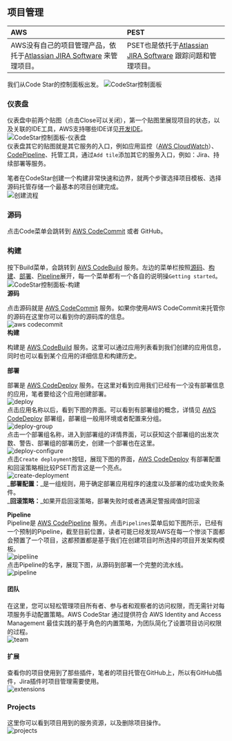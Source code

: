 ## 项目管理

| AWS | PEST |
| :--- | :--- |
| AWS没有自己的项目管理产品，依托于[Atlassian JIRA Software](https://www.atlassian.com/software/jira) 来管理项目。 | PSET也是依托于[Atlassian JIRA Software](https://www.atlassian.com/software/jira) 跟踪问题和管理项目。 |

我们从Code Star的控制面板出发。
![CodeStar控制面板](/assets/2019-02-17_124608.png)

### 仪表盘

仪表盘中前两个贴图（点击Close可以关闭），第一个贴图里展现项目的状态，以及关联的IDE工具，AWS支持哪些IDE详见[开发IDE](kaifa-ide.md)。  
![CodeStar控制面板-仪表盘](/assets/2019-02-17_121934.png)  
仪表盘其它的贴图就是其它服务的入口，例如应用监控（[AWS CloudWatch](chapter18.1.md)）、[CodePipeline](chapter4.7.md)、托管工具，通过`Add tile`添加其它的服务入口，例如：Jira、持续部署等服务。

笔者在CodeStar创建一个构建非常快速和边界，就两个步骤选择项目模板、选择源码托管存储一个最基本的项目创建完成。  
![创建流程](/assets/2019-02-17_122412.png)

### 源码

点击Code菜单会跳转到 [AWS CodeCommit](chapter4.5.md) 或者 GitHub。

### 构建

按下Build菜单，会跳转到 [AWS CodeBuild](chapter4.4.md) 服务。左边的菜单栏按照[源码](chapter4.5.md)、[构建](chapter4.4.md)、[部署](chapter4.6.md)、[Pipeline](chapter4.7.md)展开，每一个菜单都有一个各自的说明操`Getting started`。  
![CodeStar控制面板-构建](/assets/2019-02-17_152908.png)  
**源码**

点击源码就是 [AWS CodeCommit](chapter4.5.md) 服务。如果你使用AWS CodeCommit来托管你的源码在这里你可以看到你的源码库的信息。  
![aws codecommit](/assets/2019-02-17_155625.png)  
**构建**

构建是 [AWS CodeBuild](chapter4.4.md) 服务。这里可以通过应用列表看到我们创建的应用信息，同时也可以看到某个应用的详细信息和构建历史。

  
**部署**

部署是 [AWS CodeDeploy](chapter4.6.md) 服务。在这里对看到应用我们已经有一个没有部署信息的应用，笔者要给这个应用创建部署。  
![deploy](/assets/2019-02-17_160127.png)  
点击应用名称以后，看到下图的界面。可以看到有部署组的概念，详情见 [AWS CodeDeploy](chapter4.6.md) 部署组，部署组一般用环境或者配置来分组。  
![deploy-group](/assets/2019-02-17_162851.png)  
点击一个部署组名称，进入到部署组的详情界面，可以获知这个部署组的出发次数、警告、部署组的部署历史，创建一个部署也在这里。  
![deploy-configure](/assets/2019-02-17_163432.png)  
点击`Create deployment`按钮，展现下图的界面，[AWS CodeDeploy](chapter4.6.md) 有部署配置和回滚策略相比较PSET而言这是一个亮点。  
![create-deployment](/assets/2019-02-17_163724.png)  
_**部署配置：**_是一组规则，用于确定部署应用程序的速度以及部署的成功或失败条件。  
_**回滚策略：**_如果开启回滚策略，部署失败时或者遇满足警报阈值时回滚

**Pipeline**  
Pipeline是 [AWS CodePipeline](chapter4.7.md) 服务。点击`Pipelines`菜单后如下图所示，已经有一个预制的Pipeline，截至目前位置，读者可能已经发现AWS在每一个惨淡下面都会预置了一个项目，这都预置都是基于我们在创建项目时所选择的项目开发架构模板。  
![pipeliine](/assets/2019-02-17_165947.png)  
点击Pipeline的名字，展现下图，从源码到部署一个完整的流水线。  
![pipeline](/assets/2019-02-17_170651.png)

#### 团队

在这里，您可以轻松管理项目所有者、参与者和观察者的访问权限，而无需针对每项服务手动配置策略。AWS CodeStar 通过提供符合 AWS Identity and Access Management 最佳实践的基于角色的内置策略，为团队简化了设置项目访问权限的过程。  
![team](/assets/2019-02-17_173652.png)

#### 扩展

查看你的项目使用到了那些插件，笔者的项目托管在GitHub上，所以有GitHub插件，Jira插件时项目管理需要使用。  
![extensions](/assets/2019-02-17_173911.png)

### Projects

这里你可以看到项目用到的服务资源，以及删除项目操作。  
![projects](/assets/2019-02-17_175614.png)

